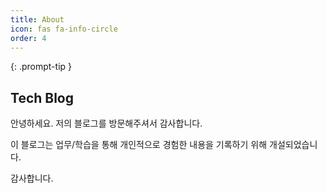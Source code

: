 ```yaml
---
title: About
icon: fas fa-info-circle
order: 4
---
```


<!-- > Add Markdown syntax content to file `_tabs/about.md`{: .filepath } and it will show up on this page. -->
{: .prompt-tip }
## Tech Blog
안녕하세요.
저의 블로그를 방문해주셔서 감사합니다.

이 블로그는 업무/학습을 통해 개인적으로 경험한 내용을 기록하기 위해 개설되었습니다.

감사합니다.